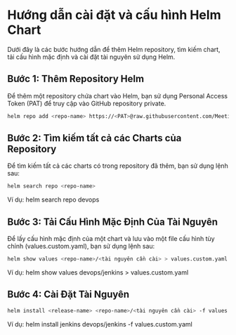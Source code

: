 # Hướng dẫn cài đặt và cấu hình Helm Chart

Dưới đây là các bước hướng dẫn để thêm Helm repository, tìm kiếm chart, tải cấu hình mặc định và cài đặt tài nguyên sử dụng Helm.

## Bước 1: Thêm Repository Helm
Để thêm một repository chứa chart vào Helm, bạn sử dụng Personal Access Token (PAT) để truy cập vào GitHub repository private.

```bash
helm repo add <repo-name> https://<PAT>@raw.githubusercontent.com/MeetingTeam/k8s-repo/main
```

## Bước 2: Tìm kiếm tất cả các Charts của Repository

Để tìm kiếm tất cả các charts có trong repository đã thêm, bạn sử dụng lệnh sau:

```bash
helm search repo <repo-name>
```

Ví dụ: helm search repo devops

## Bước 3: Tải Cấu Hình Mặc Định Của Tài Nguyên
Để lấy cấu hình mặc định của một chart và lưu vào một file cấu hình tùy chỉnh (values.custom.yaml), bạn sử dụng lệnh sau:

```bash
helm show values <repo-name>/<tài nguyên cần cài> > values.custom.yaml
```

Ví dụ: helm show values devops/jenkins > values.custom.yaml

## Bước 4: Cài Đặt Tài Nguyên
```bash
helm install <release-name> <repo-name>/<tài nguyên cần cài> -f values.custom.yaml
```
Ví dụ: helm install jenkins devops/jenkins -f values.custom.yaml


